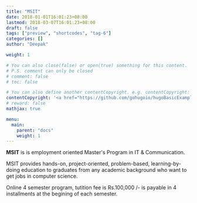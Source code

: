 ```yaml
---
title: "MSIT"
date: 2018-01-01T16:01:23+08:00
lastmod: 2018-03-07T16:01:23+08:00
draft: false
tags: ["preview", "shortcodes", "tag-6"]
categories: []
author: "Deepak"

weight: 1

# You can also close(false) or open(true) something for this content.
# P.S. comment can only be closed
# comment: false
# toc: false

# You can also define another contentCopyright. e.g. contentCopyright: "This is another copyright."
contentCopyright: '<a href="https://github.com/gohugoio/hugoBasicExample" rel="noopener" target="_blank">See origin</a>'
# reward: false
mathjax: true

menu:
  main:
    parent: "docs"
    weight: 1
---
```


**MSIT** is is employment oriented Master's Program in IT & Communication.

MSIT provides hands-on, project-oriented, problem-based, learning-by-doing education to graduates from any academic background who want to get jobs in computer science.

Online 4 semester program, tutition fee is Rs.100,000 /- is payable in 4 installments at the begining of each semester.

<!--more-->
